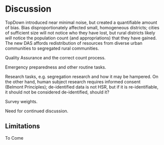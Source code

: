 Discussion
==========

TopDown introduced near minimal noise, but created a quantifiable
amount of bias.  Bias disproportionately affected small, homogeneous
districts; cities of sufficient size will not notice who they have lost, but rural districts likely *will* notice the population count (and appropriations) that they have gained.  The new DAS affords redistribution of resources from diverse urban communities to segregated rural communities.

Quality Assurance and the correct count process.

Emergency preparedness and other routine tasks.

Research tasks, e.g. segregation research and how it may be hampered.
On the other hand, human subject research requires informed consent
(Belmont Principles); de-identified data is not HSR, but if it is
re-identifiable, it should not be considered de-identified, should it?

Survey weights.

Need for continued discussion.

Limitations
-----------

To Come


